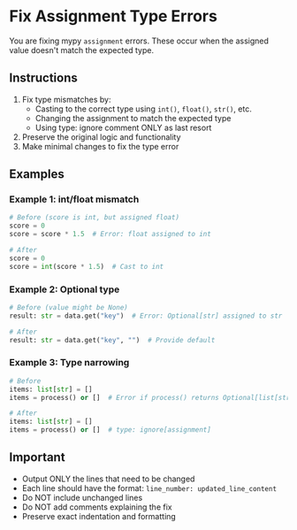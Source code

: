# Fix Assignment Type Errors

You are fixing mypy `assignment` errors. These occur when the assigned value doesn't match the expected type.

## Instructions

1. Fix type mismatches by:
   - Casting to the correct type using `int()`, `float()`, `str()`, etc.
   - Changing the assignment to match the expected type
   - Using type: ignore comment ONLY as last resort
2. Preserve the original logic and functionality
3. Make minimal changes to fix the type error

## Examples

### Example 1: int/float mismatch
```python
# Before (score is int, but assigned float)
score = 0
score = score * 1.5  # Error: float assigned to int

# After
score = 0
score = int(score * 1.5)  # Cast to int
```

### Example 2: Optional type
```python
# Before (value might be None)
result: str = data.get("key")  # Error: Optional[str] assigned to str

# After
result: str = data.get("key", "")  # Provide default
```

### Example 3: Type narrowing
```python
# Before
items: list[str] = []
items = process() or []  # Error if process() returns Optional[list[str]]

# After
items: list[str] = []
items = process() or []  # type: ignore[assignment]
```

## Important

- Output ONLY the lines that need to be changed
- Each line should have the format: `line_number: updated_line_content`
- Do NOT include unchanged lines
- Do NOT add comments explaining the fix
- Preserve exact indentation and formatting
